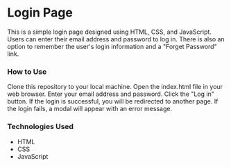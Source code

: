 # Login Page
This is a simple login page designed using HTML, CSS, and JavaScript. Users can enter their email address and password to log in. There is also an option to remember the user's login information and a "Forget Password" link.

### How to Use
Clone this repository to your local machine.
Open the index.html file in your web browser.
Enter your email address and password.
Click the "Log in" button.
If the login is successful, you will be redirected to another page. If the login fails, a modal will appear with an error message.

### Technologies Used
- HTML
- CSS
- JavaScript

